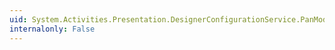 ```yaml
---
uid: System.Activities.Presentation.DesignerConfigurationService.PanModeEnabled
internalonly: False
---
```

